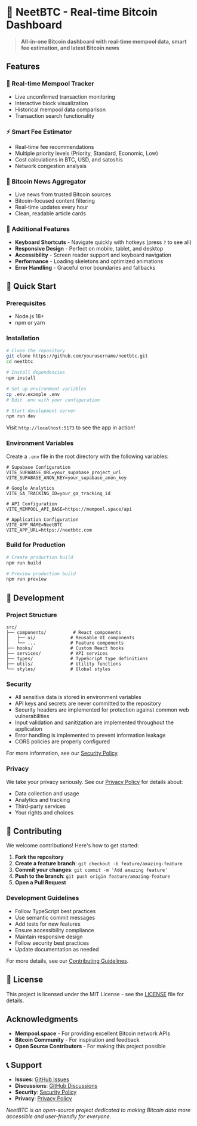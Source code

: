 # 🚀 NeetBTC - Real-time Bitcoin Dashboard

> **All-in-one Bitcoin dashboard with real-time mempool data, smart fee estimation, and latest Bitcoin news**

## Features

### 🔄 Real-time Mempool Tracker
- Live unconfirmed transaction monitoring
- Interactive block visualization
- Historical mempool data comparison
- Transaction search functionality

### ⚡ Smart Fee Estimator
- Real-time fee recommendations
- Multiple priority levels (Priority, Standard, Economic, Low)
- Cost calculations in BTC, USD, and satoshis
- Network congestion analysis

### 📰 Bitcoin News Aggregator
- Live news from trusted Bitcoin sources
- Bitcoin-focused content filtering
- Real-time updates every hour
- Clean, readable article cards

### 🎯 Additional Features
- **Keyboard Shortcuts** - Navigate quickly with hotkeys (press `?` to see all)
- **Responsive Design** - Perfect on mobile, tablet, and desktop
- **Accessibility** - Screen reader support and keyboard navigation
- **Performance** - Loading skeletons and optimized animations
- **Error Handling** - Graceful error boundaries and fallbacks

## 🚀 Quick Start

### Prerequisites
- Node.js 18+ 
- npm or yarn

### Installation

```bash
# Clone the repository
git clone https://github.com/yourusername/neetbtc.git
cd neetbtc

# Install dependencies
npm install

# Set up environment variables
cp .env.example .env
# Edit .env with your configuration

# Start development server
npm run dev
```

Visit `http://localhost:5173` to see the app in action!

### Environment Variables

Create a `.env` file in the root directory with the following variables:

```env
# Supabase Configuration
VITE_SUPABASE_URL=your_supabase_project_url
VITE_SUPABASE_ANON_KEY=your_supabase_anon_key

# Google Analytics
VITE_GA_TRACKING_ID=your_ga_tracking_id

# API Configuration
VITE_MEMPOOL_API_BASE=https://mempool.space/api

# Application Configuration
VITE_APP_NAME=NeetBTC
VITE_APP_URL=https://neetbtc.com
```

### Build for Production

```bash
# Create production build
npm run build

# Preview production build
npm run preview
```

## 🔧 Development

### Project Structure

```
src/
├── components/          # React components
│   ├── ui/             # Reusable UI components
│   └── ...             # Feature components
├── hooks/              # Custom React hooks
├── services/           # API services
├── types/              # TypeScript type definitions
├── utils/              # Utility functions
└── styles/             # Global styles
```

### Security

- All sensitive data is stored in environment variables
- API keys and secrets are never committed to the repository
- Security headers are implemented for protection against common web vulnerabilities
- Input validation and sanitization are implemented throughout the application
- Error handling is implemented to prevent information leakage
- CORS policies are properly configured

For more information, see our [Security Policy](SECURITY.md).

### Privacy

We take your privacy seriously. See our [Privacy Policy](PRIVACY.md) for details about:
- Data collection and usage
- Analytics and tracking
- Third-party services
- Your rights and choices

## 🤝 Contributing

We welcome contributions! Here's how to get started:

1. **Fork the repository**
2. **Create a feature branch**: `git checkout -b feature/amazing-feature`
3. **Commit your changes**: `git commit -m 'Add amazing feature'`
4. **Push to the branch**: `git push origin feature/amazing-feature`
5. **Open a Pull Request**

### Development Guidelines

- Follow TypeScript best practices
- Use semantic commit messages
- Add tests for new features
- Ensure accessibility compliance
- Maintain responsive design
- Follow security best practices
- Update documentation as needed

For more details, see our [Contributing Guidelines](CONTRIBUTING.md).

## 📄 License

This project is licensed under the MIT License - see the [LICENSE](LICENSE) file for details.

## Acknowledgments

- **Mempool.space** - For providing excellent Bitcoin network APIs
- **Bitcoin Community** - For inspiration and feedback
- **Open Source Contributors** - For making this project possible

## 📞 Support

- **Issues**: [GitHub Issues](https://github.com/yourusername/neetbtc/issues)
- **Discussions**: [GitHub Discussions](https://github.com/yourusername/neetbtc/discussions)
- **Security**: [Security Policy](SECURITY.md)
- **Privacy**: [Privacy Policy](PRIVACY.md)

*NeetBTC is an open-source project dedicated to making Bitcoin data more accessible and user-friendly for everyone.*
